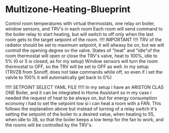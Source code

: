 # Multizone-Heating-Blueprint
Control room temperatures with virtual thermostats, one relay on boiler, window sensors, and TRV's in each room
Each room will send command to the boiler relay to start heating, but will switch to off only when the last room gets to the target setpoint of the room.
!!!! IMPORTANT !!!!
TRV of the radiator should be set to maximum setpoint, it will allwasy be on, but we will controll the opening degree ov the valve.
States of "heat" and "idle"of the room thermostat will open or close the TRV's valve, heat to 100%, idle to 5% (0 or 5 is closed, as for my setup)
Window sensors will turn the room thermostat to OFF, so the TRV will be set to OFF as well. In my setup (TRVZB from Sonoff, does not take commands while off, so even if i set the valvle to 100% it will automatically get back to 0%)


!!!!! SETPOINT SELECT YAML FILE !!!!!
In my setup i have an ARISTON CLAS ONE Boiler, and it can be integrated in Home Assistant so in my case i needed the request of heat to be always on, but for energy consumption economy i had to set the setpoint low si i can heat a room with a FAN.
This follows the explanation above but instead of turning of a relay switch it's setting the setpoint of the boiler to a desired value, when heating to 55, when idle to 38, so that the boiler keeps a low temp for the fan to work, and the rooms will be controlled by the TRV's.
